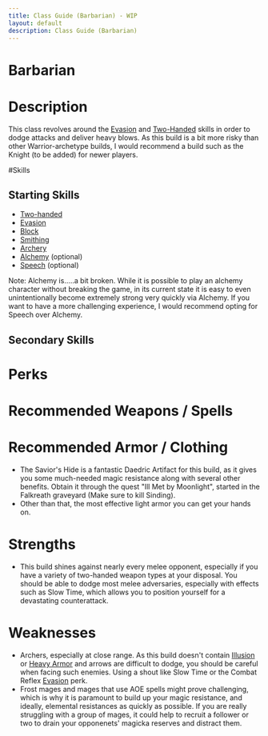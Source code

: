 ```yaml
---
title: Class Guide (Barbarian) - WIP
layout: default
description: Class Guide (Barbarian) 
---
```


# Barbarian

# Description
This class revolves around the [Evasion](https://github.com/Wildlander-mod/Support/wiki/Evasion) and [Two-Handed](https://github.com/Wildlander-mod/Support/wiki/Two-Handed) skills in order to dodge attacks and deliver heavy blows. As this build is a bit more risky than other Warrior-archetype builds, I would recommend a build such as the Knight (to be added) for newer players.

#Skills 

## Starting Skills
- [Two-handed](https://github.com/Wildlander-mod/Support/wiki/Two-handed)
- [Evasion](https://github.com/Wildlander-mod/Support/wiki/Evasion) 
- [Block](https://github.com/Wildlander-mod/Support/wiki/Block) 
- [Smithing](https://github.com/Wildlander-mod/Support/wiki/Smithing) 
- [Archery](https://github.com/Wildlander-mod/Support/wiki/Archery) 
- [Alchemy](https://github.com/Wildlander-mod/Support/wiki/Alchemy) (optional)
- [Speech](https://github.com/Wildlander-mod/Support/wiki/Speech) (optional)

Note: Alchemy is.....a bit broken. While it is possible to play an alchemy character without breaking the game, in its current state it is easy to even unintentionally become extremely strong very quickly via Alchemy. If you want to have a more challenging experience, I would recommend opting for Speech over Alchemy.

## Secondary Skills


# Perks


# Recommended Weapons / Spells


# Recommended Armor / Clothing
- The Savior's Hide is a fantastic Daedric Artifact for this build, as it gives you some much-needed magic resistance along with several other benefits. Obtain it through the quest "Ill Met by Moonlight", started in the Falkreath graveyard (Make sure to kill Sinding).
- Other than that, the most effective light armor you can get your hands on.

# Strengths
- This build shines against nearly every melee opponent, especially if you have a variety of two-handed weapon types at your disposal. You should be able to dodge most melee adversaries, especially with effects such as Slow Time, which allows you to position yourself for a devastating counterattack.

# Weaknesses
- Archers, especially at close range. As this build doesn't contain [Illusion](https://github.com/Wildlander-mod/Support/wiki/Illusion) or [Heavy Armor](https://github.com/Wildlander-mod/Support/wiki/Heavy-Armor) and arrows are difficult to dodge, you should be careful when facing such enemies. Using a shout like Slow Time or the Combat Reflex [Evasion](https://github.com/Wildlander-mod/Support/wiki/Evasion) perk.
- Frost mages and mages that use AOE spells might prove challenging, which is why it is paramount to build up your magic resistance, and ideally, elemental resistances as quickly as possible. If you are really struggling with a group of mages, it could help to recruit a follower or two to drain your opponenets' magicka reserves and distract them.